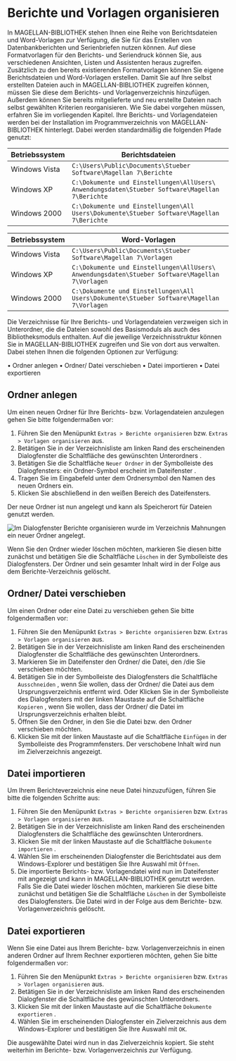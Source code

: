 # Berichte und Vorlagen organisieren

In MAGELLAN-BIBLIOTHEK stehen Ihnen eine Reihe von Berichtsdateien und Word-Vorlagen zur Verfügung, die Sie für das Erstellen von Datenbankberichten und Serienbriefen nutzen können. Auf diese Formatvorlagen für den Berichts- und Seriendruck können Sie, aus verschiedenen Ansichten, Listen und Assistenten heraus zugreifen. Zusätzlich zu den bereits existierenden Formatvorlagen können Sie eigene Berichtsdateien und Word-Vorlagen erstellen. Damit Sie auf Ihre selbst erstellten Dateien auch in MAGELLAN-BIBLIOTHEK zugreifen können, müssen Sie diese dem Berichts- und Vorlagenverzeichnis hinzufügen. Außerdem können Sie bereits mitgelieferte und neu erstellte Dateien nach selbst gewählten Kriterien reorganisieren. Wie Sie dabei vorgehen müssen, erfahren Sie im vorliegenden Kapitel.
Ihre Berichts- und Vorlagendateien werden bei der Installation im Programmverzeichnis von MAGELLAN-BIBLIOTHEK hinterlegt. Dabei werden standardmäßig die folgenden Pfade genutzt:

Betriebssystem|Berichtsdateien
--|--
Windows Vista| `C:\Users\Public\Documents\Stueber Software\Magellan 7\Berichte`
Windows XP| `C:\Dokumente und Einstellungen\AllUsers\ Anwendungsdaten\Stueber Software\Magellan 7\Berichte`
Windows 2000| `C:\Dokumente und Einstellungen\All Users\Dokumente\Stueber Software\Magellan 7\Berichte`

Betriebssystem|Word-Vorlagen
--|--
Windows Vista| `C:\Users\Public\Documents\Stueber Software\Magellan 7\Vorlagen`
Windows XP |`C:\Dokumente und Einstellungen\AllUsers\ Anwendungsdaten\Stueber Software\Magellan 7\Vorlagen`
Windows 2000 |`C:\Dokumente und Einstellungen\All Users\Dokumente\Stueber Software\Magellan 7\Vorlagen`

Die Verzeichnisse für Ihre Berichts- und Vorlagendateien verzweigen sich in Unterordner, die die Dateien sowohl des Basismoduls als auch des Bibliotheksmoduls enthalten. Auf die jeweilige Verzeichnisstruktur können Sie in MAGELLAN-BIBLIOTHEK zugreifen und Sie von dort aus verwalten. Dabei stehen Ihnen die folgenden Optionen zur Verfügung:

• Ordner anlegen
• Ordner/ Datei verschieben
• Datei importieren
• Datei exportieren

## Ordner anlegen

Um einen neuen Ordner für Ihre Berichts- bzw. Vorlagendateien anzulegen gehen Sie bitte folgendermaßen vor:

1. Führen Sie den Menüpunkt `Extras > Berichte organisieren` bzw. `Extras > Vorlagen organisieren` aus.
2. Betätigen Sie in der Verzeichnisliste am linken Rand des erscheinenden Dialogfenster die Schaltfläche des gewünschten Unterordners .
3. Betätigen Sie die Schaltfläche `Neuer Ordner` in der Symbolleiste des Dialogfensters: ein Ordner-Symbol erscheint im Dateifenster .
4. Tragen Sie im Eingabefeld unter dem Ordnersymbol den Namen des neuen Ordners ein.
5. Klicken Sie abschließend in den weißen Bereich des Dateifensters.

Der neue Ordner ist nun angelegt und kann als Speicherort für Dateien genutzt werden.

![Im Dialogfenster `Berichte organisieren` wurde im Verzeichnis `Mahnungen` ein neuer Ordner angelegt.](/assets/images/bibliothek/neuer_ordner.png)

Wenn Sie den Ordner wieder löschen möchten, markieren Sie diesen bitte zunächst und betätigen Sie die Schaltfläche `Löschen` in der Symbolleiste des Dialogfensters. Der Ordner und sein gesamter Inhalt wird in der Folge aus dem Berichte-Verzeichnis gelöscht.

## Ordner/ Datei verschieben

Um einen Ordner oder eine Datei zu verschieben gehen Sie bitte folgendermaßen vor:

1. Führen Sie den Menüpunkt `Extras > Berichte organisieren` bzw. `Extras > Vorlagen organisieren` aus.
2. Betätigen Sie in der Verzeichnisliste am linken Rand des erscheinenden Dialogfenster die Schaltfläche des gewünschten Unterordners.
3. Markieren Sie im Dateifenster den Ordner/ die Datei, den /die Sie verschieben möchten.
4. Betätigen Sie in der Symbolleiste des Dialogfensters die Schaltfläche `Ausschneiden` , wenn Sie wollen, dass der Ordner/ die Datei aus dem Ursprungsverzeichnis entfernt wird.
Oder
Klicken Sie in der Symbolleiste des Dialogfensters mit der linken Maustaste auf die Schaltfläche `Kopieren` , wenn Sie wollen, dass der Ordner/ die Datei im Ursprungsverzeichnis erhalten bleibt.
5. Öffnen Sie den Ordner, in den Sie die Datei bzw. den Ordner verschieben möchten.
7. Klicken Sie mit der linken Maustaste auf die Schaltfläche `Einfügen` in der Symbolleiste des Programmfensters.
Der verschobene Inhalt wird nun im Zielverzeichnis angezeigt.

## Datei importieren

Um Ihrem Berichteverzeichnis eine neue Datei hinzuzufügen, führen Sie bitte die folgenden Schritte aus:

1. Führen Sie den Menüpunkt `Extras > Berichte organisieren` bzw. `Extras > Vorlagen organisieren` aus.
2. Betätigen Sie in der Verzeichnisliste am linken Rand des erscheinenden Dialogfensters die Schaltfläche des gewünschten Unterordners.
3. Klicken Sie mit der linken Maustaste auf die Schaltfläche `Dokumente importieren` .
4. Wählen Sie im erscheinenden Dialogfenster die Berichtsdatei aus dem Windows-Explorer und bestätigen Sie Ihre Auswahl mit `Öffnen`.
5. Die importierte Berichts- bzw. Vorlagendatei wird nun im Dateifenster mit angezeigt und kann in MAGELLAN-BIBLIOTHEK genutzt werden.
Falls Sie die Datei wieder löschen möchten, markieren Sie diese bitte zunächst und betätigen Sie die Schaltfläche `Löschen` in der Symbolleiste des Dialogfensters. Die Datei wird in der Folge aus dem Berichte- bzw. Vorlagenverzeichnis gelöscht.

## Datei exportieren

Wenn Sie eine Datei aus Ihrem Berichte- bzw. Vorlagenverzeichnis in einen anderen Ordner auf Ihrem Rechner exportieren möchten, gehen Sie bitte folgendermaßen vor:

1. Führen Sie den Menüpunkt `Extras > Berichte organisieren` bzw. `Extras > Vorlagen organisieren` aus.
2. Betätigen Sie in der Verzeichnisliste am linken Rand des erscheinenden Dialogfenster die Schaltfläche des gewünschten Unterordners.
3. Klicken Sie mit der linken Maustaste auf die Schaltfläche `Dokumente exportieren` .
4. Wählen Sie im erscheinenden Dialogfenster ein Zielverzeichnis aus dem Windows-Explorer und bestätigen Sie Ihre Auswahl mit `OK`.

Die ausgewählte Datei wird nun in das Zielverzeichnis kopiert. Sie steht weiterhin im Berichte- bzw. Vorlagenverzeichnis zur Verfügung.
